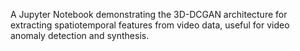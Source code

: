 A Jupyter Notebook demonstrating the 3D-DCGAN architecture for extracting spatiotemporal features from video data, useful for video anomaly detection and synthesis.
